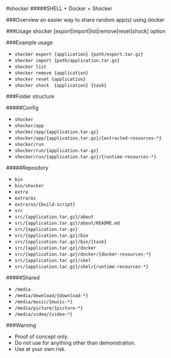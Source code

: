 #shocker
#####SHELL + Docker = Shocker


###Overview
an easier way to share random app(s) using docker

###Usage
shocker [export|import|list|remove|reset|shock] option

###Example usage
- `shocker export {application} {path/export.tar.gz}`
- `shocker import {path/application.tar.gz}`
- `shocker list`
- `shocker remove {application}`
- `shocker reset {application}`
- `shocker shock  {application} {task}`


###Folder structure

#####Config
- `shocker`
- `shocker/app`
- `shocker/app/{application.tar.gz}`
- `shocker/app/{application.tar.gz}/{extracted-resources-*}`
- `shocker/run`
- `shocker/run/{application.tar.gz}`
- `shocker/run/{application.tar.gz}/{runtime-resources-*}`

#####Repository
- `bin`
- `bin/shocker`
- `extra`
- `extra/os`
- `extra/os/{build-script}`
- `src`
- `src/{application.tar.gz}/about`
- `src/{application.tar.gz}/about/README.md`
- `src/{application.tar.gz}`
- `src/{application.tar.gz}/bin`
- `src/{application.tar.gz}/bin/{task}`
- `src/{application.tar.gz}/docker`
- `src/{application.tar.gz}/docker/{docker-resources-*}`
- `src/{application.tar.gz}/skel`
- `src/{application.tar.gz}/skel/{runtime-resources-*}`

#####Shared
- `/media`
- `/media/download/{download-*}`
- `/media/music/{music-*}`
- `/media/picture/{picture-*}`
- `/media/video/{video-*}`

###Warning
- Proof of concept only.
- Do not use for anything other than demonstration.
- Use at your own risk.

